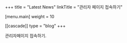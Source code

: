 +++
title = "Latest News"
linkTitle = "관리자 페이지 접속하기"

[menu.main]
weight = 10

[[cascade]]
type = "blog"
+++



관리자페이지 접속하기.
